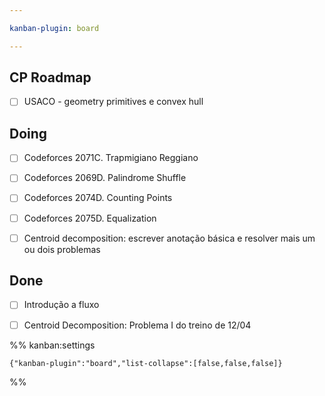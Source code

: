 ```yaml
---

kanban-plugin: board

---
```


## CP Roadmap

- [ ] USACO - geometry primitives e convex hull


## Doing

- [ ] Codeforces 2071C. Trapmigiano Reggiano
- [ ] Codeforces 2069D. Palindrome Shuffle
- [ ] Codeforces 2074D. Counting Points
- [ ] Codeforces 2075D. Equalization
- [ ] Centroid decomposition: escrever anotação básica e resolver mais um ou dois problemas


## Done

- [ ] Introdução a fluxo
- [ ] Centroid Decomposition: Problema I do treino de 12/04




%% kanban:settings
```
{"kanban-plugin":"board","list-collapse":[false,false,false]}
```
%%